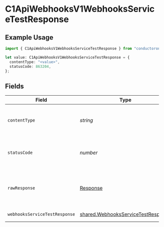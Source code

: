 # C1ApiWebhooksV1WebhooksServiceTestResponse

## Example Usage

```typescript
import { C1ApiWebhooksV1WebhooksServiceTestResponse } from "conductorone-sdk-typescript/sdk/models/operations";

let value: C1ApiWebhooksV1WebhooksServiceTestResponse = {
  contentType: "<value>",
  statusCode: 863204,
};
```

## Fields

| Field                                                                                           | Type                                                                                            | Required                                                                                        | Description                                                                                     |
| ----------------------------------------------------------------------------------------------- | ----------------------------------------------------------------------------------------------- | ----------------------------------------------------------------------------------------------- | ----------------------------------------------------------------------------------------------- |
| `contentType`                                                                                   | *string*                                                                                        | :heavy_check_mark:                                                                              | HTTP response content type for this operation                                                   |
| `statusCode`                                                                                    | *number*                                                                                        | :heavy_check_mark:                                                                              | HTTP response status code for this operation                                                    |
| `rawResponse`                                                                                   | [Response](https://developer.mozilla.org/en-US/docs/Web/API/Response)                           | :heavy_check_mark:                                                                              | Raw HTTP response; suitable for custom response parsing                                         |
| `webhooksServiceTestResponse`                                                                   | [shared.WebhooksServiceTestResponse](../../../sdk/models/shared/webhooksservicetestresponse.md) | :heavy_minus_sign:                                                                              | Successful response                                                                             |